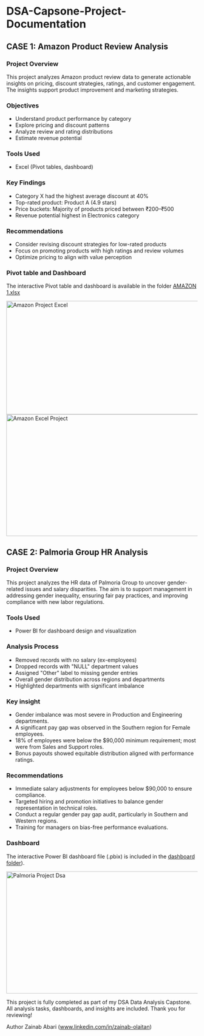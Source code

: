 # DSA-Capsone-Project-Documentation


## CASE 1: Amazon Product Review Analysis

### Project Overview
This project analyzes Amazon product review data to generate actionable insights on pricing, discount strategies, ratings, and customer engagement. The insights support product improvement and marketing strategies.

### Objectives
- Understand product performance by category
- Explore pricing and discount patterns
- Analyze review and rating distributions
- Estimate revenue potential

### Tools Used
- Excel (Pivot tables, dashboard)

### Key Findings
- Category X had the highest average discount at 40%
- Top-rated product: Product A (4.9 stars)
- Price buckets: Majority of products priced between ₹200–₹500
- Revenue potential highest in Electronics category

### Recommendations
- Consider revising discount strategies for low-rated products
- Focus on promoting products with high ratings and review volumes
- Optimize pricing to align with value perception

### Pivot table and Dashboard
The interactive Pivot table and dashboard  is available in the folder [AMAZON 1.xlsx](https://github.com/user-attachments/files/21314470/AMAZON.1.xlsx)

<img width="626" height="299" alt="Amazon Project Excel" src="https://github.com/user-attachments/assets/41b6aae1-271b-4032-9250-18d43b1a7435" />

<img width="932" height="321" alt="Amazon Excel Project" src="https://github.com/user-attachments/assets/5c7475a9-29a4-4ea3-87d0-c056a4815804" />


## CASE 2: Palmoria Group HR Analysis

### Project Overview
This project analyzes the HR data of Palmoria Group to uncover gender-related issues and salary disparities. The aim is to support management in addressing gender inequality, ensuring fair pay practices, and improving compliance with new labor regulations.

### Tools Used
- Power BI for dashboard design and visualization

### Analysis Process
- Removed records with no salary (ex-employees)
- Dropped records with "NULL" department values
- Assigned "Other" label to missing gender entries
- Overall gender distribution across regions and departments
- Highlighted departments with significant imbalance

### Key insight
- Gender imbalance was most severe in Production and Engineering departments.
- A significant pay gap was observed in the Southern region for Female employees.
- 18% of employees were below the $90,000 minimum requirement; most were from Sales and Support roles.
- Bonus payouts showed equitable distribution aligned with performance ratings.

### Recommendations
- Immediate salary adjustments for employees below $90,000 to ensure compliance.
- Targeted hiring and promotion initiatives to balance gender representation in technical roles.
- Conduct a regular gender pay gap audit, particularly in Southern and Western regions.
- Training for managers on bias-free performance evaluations.

### Dashboard
The interactive Power BI dashboard file (.pbix) is included in the [dashboard folder](https://drive.google.com/file/d/1fhSab0Sm0yy2U0yl0KjbTwzaHTJeQiYV/view?usp=sharing)). 

<img width="578" height="322" alt="Palmoria Project Dsa" src="https://github.com/user-attachments/assets/9e9dcea0-b873-4550-ac6e-8b5a4eedcf6a" />


This project is fully completed as part of my DSA Data Analysis Capstone. All analysis tasks, dashboards, and insights are included. Thank you for reviewing!

Author Zainab Abari 
(www.linkedin.com/in/zainab-olaitan)

